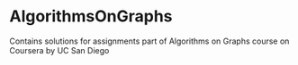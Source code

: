 # AlgorithmsOnGraphs
Contains solutions for assignments part of Algorithms on Graphs course on Coursera by UC San Diego
